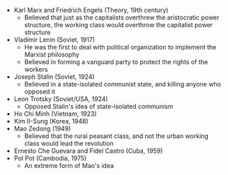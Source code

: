 - Karl Marx and Friedrich Engels (Theory, 19th century)
	- Believed that just as the capitalists overthrew the aristocratic power structure, the working class would overthrow the capitalist power structure
- Vladimir Lenin (Soviet, 1917)
	- He was the first to deal with political organization to implement the Marxist philosophy
	- Believed in forming a vanguard party to protect the rights of the workers
- Joseph Stalin (Soviet, 1924)
	- Believed in a state-isolated communist state, and killing anyone who opposed it
- Leon Trotsky (Soviet/USA, 1924)
	- Opposed Stalin's idea of state-isolated communism
- Ho Chi Minh (Vietnam, 1923)
- Kim II-Sung (Korea, 1948)
- Mao Zedong (1949)
	- Believed that the rural peasant class, and not the urban working class would lead the revolution
- Ernesto Che Guevara and Fidel Castro (Cuba, 1959)
- Pol Pot (Cambodia, 1975)
	- An extreme form of Mao's idea